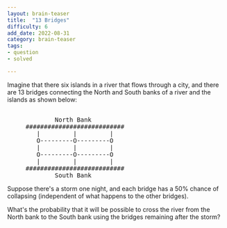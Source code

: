 ```yaml
---
layout: brain-teaser
title:  "13 Bridges"
difficulty: 6
add_date: 2022-08-31
category: brain-teaser
tags:
- question
- solved

---
```


Imagine that there six islands in a river that flows through a city,
and there are 13 bridges connecting the North and South banks of a 
river and the islands as shown below:

<pre>

             North Bank
     ###########################
        |         |         |
        O---------O---------O
        |         |         |
        O---------O---------O
        |         |         |
     ###########################
             South Bank
</pre>

Suppose there's a storm one night, and each bridge has a 50% chance 
of collapsing (independent of what happens to the other bridges).

What's the probability that it will be possible to cross the river 
from the North bank to the South bank using the bridges remaining
after the storm?
